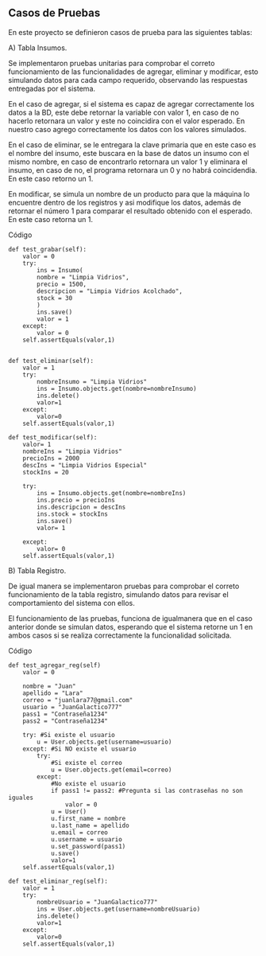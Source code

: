 ## Casos de Pruebas

En este proyecto se definieron casos de prueba para las siguientes tablas:

A) Tabla Insumos.

Se implementaron pruebas unitarias para comprobar el correto funcionamiento de las funcionalidades de agregar, eliminar y modificar, esto simulando datos para
cada campo requerido, observando las respuestas entregadas por el sistema.

  En el caso de agregar, si el sistema es capaz de agregar correctamente los datos a la BD, este debe retornar la variable con valor 1, en caso de no hacerlo retornara un valor    y este no coincidira con el valor esperado. En nuestro caso agrego correctamente los datos con los valores simulados.
  
  En el caso de eliminar, se le entregara la clave primaria que en este caso es el nombre del insumo, este buscara en la base de datos un insumo con el mismo nombre, en caso de    encontrarlo retornara un valor 1 y eliminara el insumo, en caso de no, el programa retornara un 0 y no habrá coincidendia. En este caso retorno un 1.
  
  En modificar, se simula un nombre de un producto para que la máquina lo encuentre dentro de los registros y asi modifique los datos, además de retornar el número 1 para      comparar el resultado obtenido con el esperado. En este caso retorna un 1.

Código 
  
    def test_grabar(self):
        valor = 0
        try:
            ins = Insumo(
            nombre = "Limpia Vidrios",
            precio = 1500,
            descripcion = "Limpia Vidrios Acolchado",
            stock = 30
            )
            ins.save()
            valor = 1
        except:
            valor = 0 
        self.assertEquals(valor,1)


    def test_eliminar(self):
        valor = 1
        try:
            nombreInsumo = "Limpia Vidrios"
            ins = Insumo.objects.get(nombre=nombreInsumo)
            ins.delete()
            valor=1
        except:
            valor=0       
        self.assertEquals(valor,1)

    def test_modificar(self):
        valor= 1
        nombreIns = "Limpia Vidrios"
        precioIns = 2000
        descIns = "Limpia Vidrios Especial"
        stockIns = 20

        try:
            ins = Insumo.objects.get(nombre=nombreIns)
            ins.precio = precioIns
            ins.descripcion = descIns
            ins.stock = stockIns
            ins.save()
            valor= 1

        except:
            valor= 0
        self.assertEquals(valor,1)

B) Tabla Registro.

De igual manera se implementaron pruebas para comprobar el correto funcionamiento de la tabla registro, simulando datos para revisar el comportamiento del sistema con ellos.

El funcionamiento de las pruebas, funciona de igualmanera que en el caso anterior donde se simulan datos, esperando que el sistema retorne un 1 en ambos casos si se realiza correctamente la funcionalidad solicitada.

 Código

  
    def test_agregar_reg(self)
        valor = 0

        nombre = "Juan"
        apellido = "Lara"
        correo = "juanlara77@gmail.com"
        usuario = "JuanGalactico777"
        pass1 = "Contraseña1234"
        pass2 = "Contraseña1234"

        try: #Si existe el usuario
            u = User.objects.get(username=usuario)
        except: #Si NO existe el usuario
            try: 
                #Si existe el correo
                u = User.objects.get(email=correo)
            except:
                #No existe el usuario
                if pass1 != pass2: #Pregunta si las contraseñas no son iguales
                    valor = 0
                u = User()
                u.first_name = nombre
                u.last_name = apellido
                u.email = correo
                u.username = usuario
                u.set_password(pass1)
                u.save()
                valor=1
        self.assertEquals(valor,1)

    def test_eliminar_reg(self):
        valor = 1
        try:
            nombreUsuario = "JuanGalactico777"
            ins = User.objects.get(username=nombreUsuario)
            ins.delete()
            valor=1
        except:
            valor=0       
        self.assertEquals(valor,1)

